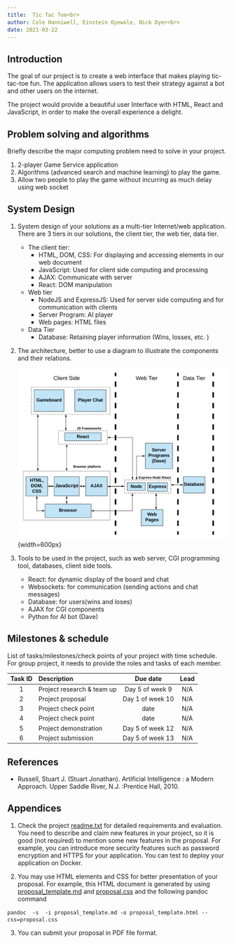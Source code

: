 ```yaml
---
title:  Tic Tac Toe<br>
author: Cole Hanniwell, Einstein Oyewole, Nick Dyer<br>
date: 2021-03-22
---
```


## Introduction

The goal of our project is to create a web interface that makes playing tic-tac-toe fun. The application allows users to test their strategy against a bot and other users on the internet.

The project would provide a beautiful user Interface with HTML, React and JavaScript, in order to make the overall experience a delight.
 
## Problem solving and algorithms

Briefly describe the major computing problem need to solve in your project. 

1. 2-player Game Service application
2. Algorithms (advanced search and machine learning) to play the game. 
3. Allow two people to play the game without incurring as much delay using web socket

## System Design

1. System design of your solutions as a multi-tier Internet/web application.
   There are 3 tiers in our solutions, the client tier, the web tier, data tier. 
      - The client tier: 
         - HTML, DOM, CSS: For displaying and accessing elements in our web document
         - JavaScript: Used for client side computing and processing
         - AJAX: Communicate with server
         - React: DOM manipulation 
      - Web tier
         - NodeJS and ExpressJS: Used for server side computing and for communication with clients
         - Server Program: AI player 
         - Web pages: HTML files
      - Data Tier
         - Database: Retaining player information (Wins, losses, etc. )
   
2. The architecture, better to use a diagram to illustrate the components and their relations.
  
   ![Image showing the architecture of the web application](image/Web%20Arch.png){width=600px}  

3. Tools to be used in the project, such as web server, CGI programming tool, databases, client side tools.
   - React: for dynamic display of the board and chat 
   - Websockets: for communication (sending actions and chat messages)
   - Database: for users(wins and loses)
   - AJAX for CGI components
   - Python for AI bot (Dave)

## Milestones & schedule

List of tasks/milestones/check points of your project with time schedule. For group project, it needs to provide the roles and tasks of each member.


| Task ID | Description   |  Due date | Lead   |  
| :----:  | :------------ | :-----:   | :------: |  
|  1      | Project research & team up | Day 5 of week 9 | N/A | 
|  2      | Project proposal | Day 1 of week 10 | N/A |
|  3      | Project check point  | date | N/A  |
|  4      | Project check point  | date  | N/A  |
|  5      | Project demonstration | Day 5 of week 12 | N/A  |
|  6      | Project submission | Day 5 of week 13 | N/A   |


## References

- Russell, Stuart J. (Stuart Jonathan). Artificial Intelligence : a Modern Approach. Upper Saddle River, N.J. :Prentice Hall, 2010.

## Appendices

1. Check the project [readme.txt](readme.txt) for detailed requirements and evaluation. You need to describe and claim new features in your project, so it is good (not required) to mention some new features in the proposal. For example, you can introduce more security features such as password encryption and HTTPS for your application. You can test to deploy your application on Docker. 
        
2. You may use HTML elements and CSS for better presentation of your proposal. For example, this HTML document is generated by using [proposal_template.md](proposal_template.md) and  [proposal.css](proposal.css) and the following pandoc command   

~~~
pandoc  -s  -i proposal_template.md -o proposal_template.html --css=proposal.css
~~~

3. You can submit your proposal in PDF file format.
